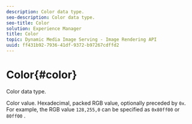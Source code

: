 ```yaml
---
description: Color data type.
seo-description: Color data type.
seo-title: Color
solution: Experience Manager
title: Color
topic: Dynamic Media Image Serving - Image Rendering API
uuid: ff431b92-7936-41df-9372-b97267cdffd2
---
```


# Color{#color}

Color data type.

 Color value. Hexadecimal, packed RGB value, optionally preceded by `0x`. For example, the RGB value `128,255,0` can be specified as `0x80ff00` or `80ff00` . 
